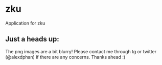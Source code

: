 # zku

Application for zku

## Just a heads up: 
The png images are a bit blurry! 
Please contact me through tg or twitter (@alexdphan) if there are any concerns. Thanks ahead :)
